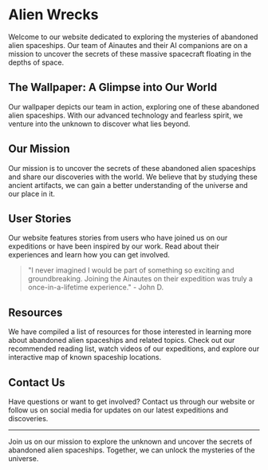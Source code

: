 <!--font:Montserrat-->

# Alien Wrecks

Welcome to our website dedicated to exploring the mysteries of abandoned alien spaceships. Our team of Ainautes and their AI companions are on a mission to uncover the secrets of these massive spacecraft floating in the depths of space.

## The Wallpaper: A Glimpse into Our World

Our wallpaper depicts our team in action, exploring one of these abandoned alien spaceships. With our advanced technology and fearless spirit, we venture into the unknown to discover what lies beyond.

## Our Mission

Our mission is to uncover the secrets of these abandoned alien spaceships and share our discoveries with the world. We believe that by studying these ancient artifacts, we can gain a better understanding of the universe and our place in it.

## User Stories

Our website features stories from users who have joined us on our expeditions or have been inspired by our work. Read about their experiences and learn how you can get involved.

> "I never imagined I would be part of something so exciting and groundbreaking. Joining the Ainautes on their expedition was truly a once-in-a-lifetime experience." - John D.

## Resources

We have compiled a list of resources for those interested in learning more about abandoned alien spaceships and related topics. Check out our recommended reading list, watch videos of our expeditions, and explore our interactive map of known spaceship locations.

## Contact Us

Have questions or want to get involved? Contact us through our website or follow us on social media for updates on our latest expeditions and discoveries.

---

Join us on our mission to explore the unknown and uncover the secrets of abandoned alien spaceships. Together, we can unlock the mysteries of the universe.

<!--

Write me content for website with wallpaper which alt text is:

"A team of Ainautes and their AI companions exploring a massive, abandoned alien spacecraft floating in the depths of space."

The name/title of the page should not be 1:1 copy of the alt text but rather a real content of the website which is using this wallpaper.

- Use markdown format 
- Start with heading
- Heading should be short and concise
- The content should look like a real website 
- The website should not be about the wallpaper, wallpaper is just a related background
- Heading should be contain work "wallpaper" or "background"
- Include real sections like references, contact, user stories, etc. use things relevant to the page purpose.
- Feel free to use structure like headings, bullets, numbering, blockquotes, paragraphs, horizontal lines, etc.
- You can use formatting like bold or _italic_
- You can include UTF-8 emojis
- Links should be only #hash anchors (and you can refer to the document itself)
- Do not include images


---


# Exploring the Unknown: Uncovering Mysteries of Abandoned Alien Spaceships

Welcome to our website dedicated to exploring the mysteries of abandoned alien spaceships. Our team of Ainautes and their AI companions are on a mission to uncover the secrets of these massive spacecraft floating in the depths of space.

## The Wallpaper: A Glimpse into Our World

Our wallpaper depicts our team in action, exploring one of these abandoned alien spaceships. With our advanced technology and fearless spirit, we venture into the unknown to discover what lies beyond.

## Our Mission

Our mission is to uncover the secrets of these abandoned alien spaceships and share our discoveries with the world. We believe that by studying these ancient artifacts, we can gain a better understanding of the universe and our place in it.

## User Stories

Our website features stories from users who have joined us on our expeditions or have been inspired by our work. Read about their experiences and learn how you can get involved.

> "I never imagined I would be part of something so exciting and groundbreaking. Joining the Ainautes on their expedition was truly a once-in-a-lifetime experience." - John D.

## Resources

We have compiled a list of resources for those interested in learning more about abandoned alien spaceships and related topics. Check out our recommended reading list, watch videos of our expeditions, and explore our interactive map of known spaceship locations.

## Contact Us

Have questions or want to get involved? Contact us through our website or follow us on social media for updates on our latest expeditions and discoveries.

---

Join us on our mission to explore the unknown and uncover the secrets of abandoned alien spaceships. Together, we can unlock the mysteries of the universe.


---


Write me a Google font which is best fitting for the website.

Pick from the list:
- Inter
- Cinzel
- Futura
- Barlow Condensed
- Great Vibes
- IBM Plex Sans
- Montserrat
- Playfair Display
- Poppins
- Cormorant Garamond
- Alegreya
- Cinzel Decorative
- Open Sans
- Exo 2
- Raleway
- Roboto
- Dancing Script
- Lato
- Creepster
- Lobster
- Cabin
- Orbitron


Write just the font name nothing else.


---


Montserrat

-->
